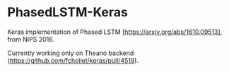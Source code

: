 # PhasedLSTM-Keras

Keras implementation of Phased LSTM [https://arxiv.org/abs/1610.09513], from NIPS 2016.

Currently working only on Theano backend (https://github.com/fchollet/keras/pull/4519).

